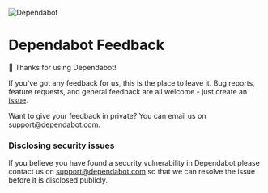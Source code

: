![Dependabot](https://s3.eu-west-2.amazonaws.com/dependabot-images/logo-with-name-horizontal.svg)

# Dependabot Feedback

👋 Thanks for using Dependabot!

If you've got any feedback for us, this is the place to leave it. Bug reports,
feature requests, and general feedback are all welcome - just create an
[issue](https://github.com/dependabot/feedback/issues).

Want to give your feedback in private? You can email us on
[support@dependabot.com](mailto:support@dependabot.com).

### Disclosing security issues

If you believe you have found a security vulnerability in Dependabot please
contact us on [support@dependabot.com](mailto:support@dependabot.com) so that
we can resolve the issue before it is disclosed publicly.
